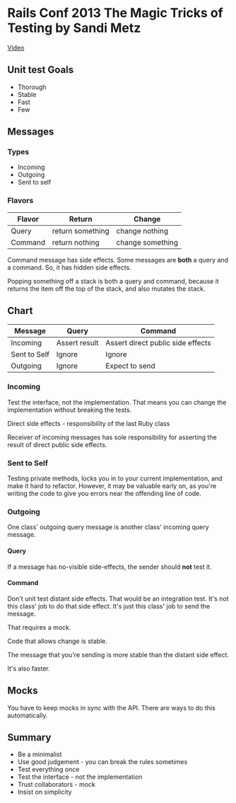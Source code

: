 # Rails Conf 2013 The Magic Tricks of Testing by Sandi Metz

[Video](https://www.youtube.com/watch?v=URSWYvyc42M)

## Unit test Goals

- Thorough
- Stable
- Fast
- Few

## Messages

### Types

- Incoming
- Outgoing
- Sent to self

### Flavors

| Flavor  | Return           | Change           |
| ------- | ---------------- | ---------------- |
| Query   | return something | change nothing   |
| Command | return nothing   | change something |

Command message has side effects.
Some messages are **both** a query and a command. So, it has hidden side effects.

Popping something off a stack is both a query and command, because it returns the item off the top of the stack, and also mutates the stack.

## Chart

| Message      | Query          | Command                           |
| ------------ | -------------- | --------------------------------- |
| Incoming     | Assert result  | Assert direct public side effects |
| Sent to Self | Ignore         | Ignore                            |
| Outgoing     | Ignore         | Expect to send                    |

### Incoming

Test the interface, not the implementation. That means you can change the implementation without breaking the tests.

Direct side effects - responsibility of the last Ruby class

Receiver of incoming messages has sole responsibility for asserting the result of direct public side effects.

### Sent to Self

Testing private methods, locks you in to your current implementation, and make it hard to refactor. However, it may be valuable early on, as you're writing the code to give you errors near the offending line of code.

### Outgoing

One class' outgoing query message is another class' incoming query message.

#### Query

If a message has no-visible side-effects, the sender should **not** test it.

#### Command

Don't unit test distant side effects. That would be an integration test. It's not this class' job to do that side effect. It's just this class' job to send the message.

That requires a mock.

Code that allows change is stable.

The message that you're sending is more stable than the distant side effect.

It's also faster.

## Mocks

You have to keep mocks in sync with the API. There are ways to do this automatically.

## Summary

- Be a minimalist
- Use good judgement - you can break the rules sometimes
- Test everything once
- Test the interface - not the implementation
- Trust collaborators - mock
- Insist on simplicity

